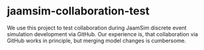 # jaamsim-collaboration-test

We use this project to test collaboration during JaamSim discrete event simulation development via GitHub.
Our experience is, that collaboration via GitHub works in principle, but merging model changes is cumbersome.
